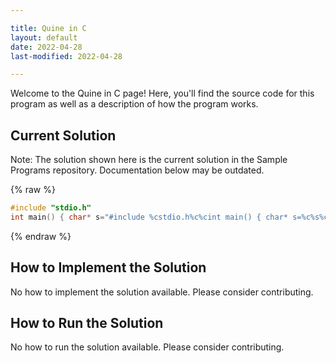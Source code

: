 ```yaml
---

title: Quine in C
layout: default
date: 2022-04-28
last-modified: 2022-04-28

---
```


Welcome to the Quine in C page! Here, you'll find the source code for this program as well as a description of how the program works.

## Current Solution

Note: The solution shown here is the current solution in the Sample Programs repository. Documentation below may be outdated.

{% raw %}

```C
#include "stdio.h"
int main() { char* s="#include %cstdio.h%c%cint main() { char* s=%c%s%c; printf(s,34,34,10,34,s,34,10); return 0; }%c"; printf(s,34,34,10,34,s,34,10); return 0; }

```

{% endraw %}

## How to Implement the Solution

No how to implement the solution available. Please consider contributing.

## How to Run the Solution

No how to run the solution available. Please consider contributing.
